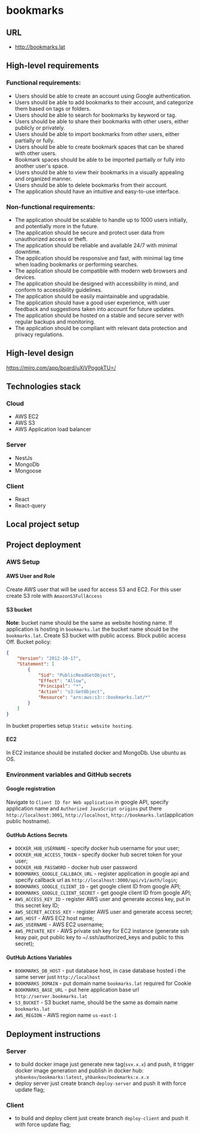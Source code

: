 # bookmarks
## URL
 * http://bookmarks.lat


## High-level requirements
### Functional requirements:
* Users should be able to create an account using Google authentication.
* Users should be able to add bookmarks to their account, and categorize them based on tags or folders.
* Users should be able to search for bookmarks by keyword or tag.
* Users should be able to share their bookmarks with other users, either publicly or privately.
* Users should be able to import bookmarks from other users, either partially or fully.
* Users should be able to create bookmark spaces that can be shared with other users.
* Bookmark spaces should be able to be imported partially or fully into another user's space.
* Users should be able to view their bookmarks in a visually appealing and organized manner.
* Users should be able to delete bookmarks from their account.
* The application should have an intuitive and easy-to-use interface.

### Non-functional requirements:
* The application should be scalable to handle up to 1000 users initially, and potentially more in the future.
* The application should be secure and protect user data from unauthorized access or theft.
* The application should be reliable and available 24/7 with minimal downtime.
* The application should be responsive and fast, with minimal lag time when loading bookmarks or performing searches.
* The application should be compatible with modern web browsers and devices.
* The application should be designed with accessibility in mind, and conform to accessibility guidelines.
* The application should be easily maintainable and upgradable.
* The application should have a good user experience, with user feedback and suggestions taken into account for future updates.
* The application should be hosted on a stable and secure server with regular backups and monitoring.
* The application should be compliant with relevant data protection and privacy regulations.

## High-level design
https://miro.com/app/board/uXjVPogokTU=/

## Technologies stack
### Cloud
* AWS EC2
* AWS S3
* AWS Application load balancer

### Server
* NestJs
* MongoDb
* Mongoose

### Client
* React
* React-query

## Local project setup


## Project deployment
### AWS Setup
#### AWS User and Role
Create AWS user that will be used for access S3 and EC2. For this user create S3 role with `AmazonS3FullAccess`

#### S3 bucket
**Note**: bucket name should be the same as website hosting name. If application is hosting in `bookmarks.lat` the bucket name should be the `bookmarks.lat`.
Create S3 bucket with public access.
Block public access Off.
Bucket policy:
```json
{
    "Version": "2012-10-17",
    "Statement": [
        {
            "Sid": "PublicReadGetObject",
            "Effect": "Allow",
            "Principal": "*",
            "Action": "s3:GetObject",
            "Resource": "arn:aws:s3:::bookmarks.lat/*"
        }
    ]
}
```
In bucket properties setup `Static website hosting`.
#### EC2
In EC2 instance should be installed docker and MongoDb. Use ubuntu as OS.

### Environment variables and GitHub secrets
#### Google registration
Navigate to `Client ID for Web application` in google API, specify application name and `Authorized JavaScript origins` put there `http://localhost:3001`, `http://localhost`, `http://bookmarks.lat`(application public hostname).

#### GutHub Actions Secrets
 - `DOCKER_HUB_USERNAME` - specify docker hub username for your user;
 - `DOCKER_HUB_ACCESS_TOKEN` - specify docker hub secret token for your user;
 - `DOCKER_HUB_PASSWORD` - docker hub user password
 - `BOOKMARKS_GOOGLE_CALLBACK_URL` - register application in google api and specify callback url as `http://localhost:3000/api/v1/auth/login`;
 - `BOOKMARKS_GOOGLE_CLIENT_ID` - get google client ID from google API;
 - `BOOKMARKS_GOOGLE_CLIENT_SECRET` - get google client ID from google API;
 - `AWS_ACCESS_KEY_ID` - register AWS user and generate access key, put in this secret key ID;
 - `AWS_SECRET_ACCESS_KEY` - register AWS user and generate access secret;
 - `AWS_HOST` - AWS EC2 host name;
 - `AWS_USERNAME` - AWS EC2 username;
 - `AWS_PRIVATE_KEY` - AWS private ssh key for EC2 instance (generate ssh keay pair, put public key to ~/.ssh/authorized_keys and public to this secret);

#### GutHub Actions Variables
 - `BOOKMARKS_DB_HOST` - put database host, in case database hosted i the same server just `http://localhost`
 - `BOOKMARKS_DOMAIN` - put domain name `bookmarks.lat` required for Cookie
 - `BOOKMARKS_BASE_URL` - put here application base url `http://server.bookmarks.lat`
 - `S3_BUCKET` - S3 bucket name, should be the same as domain name `bookmarks.lat`
 - `AWS_REGION` - AWS region name `us-east-1`

## Deployment instructions
### Server
 - to build docker image just generate new tag(`svx.x.x`) and push, it trigger docker image generation and publish in docker hub: `yhbankov/bookmarks:latest`, `yhbankov/bookmarks:x.x.x` 
 - deploy server just create branch `deploy-server` and push it with force update flag;

### Client
 - to build and deploy client just create branch `deploy-client` and push it with force update flag;
